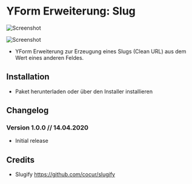 YForm Erweiterung: Slug
=============

![Screenshot](./src/addons/yform_slug/assets/preview_settings.png)

![Screenshot](./src/addons/yform_slug/assets/preview.png)

* YForm Erweiterung zur Erzeugung eines Slugs (Clean URL) aus dem Wert eines anderen Feldes.

Installation
-------

* Paket herunterladen oder über den Installer installieren

Changelog
-------

### Version 1.0.0 // 14.04.2020 

* Initial release

Credits
-------

* Slugify https://github.com/cocur/slugify
